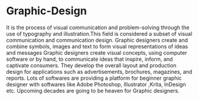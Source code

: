 # Graphic-Design
It is the process of visual communication and problem-solving through the use of typography and illustration.This field is considered a subset of visual communication and communication design. 
Graphic designers create and combine symbols, images and text to form visual representations of ideas and messages
Graphic designers create visual concepts, using computer software or by hand, to communicate ideas that inspire, inform, and captivate consumers. They develop the overall layout and production design for applications such as advertisements, brochures, magazines, and reports.
Lots of softwares are providing a platform for beginner graphic designer with softwares like Adobe Photoshop, Illustrator ,Krita, InDesign etc.
Upcoming decades are going to be heaven for Graphic designers.
